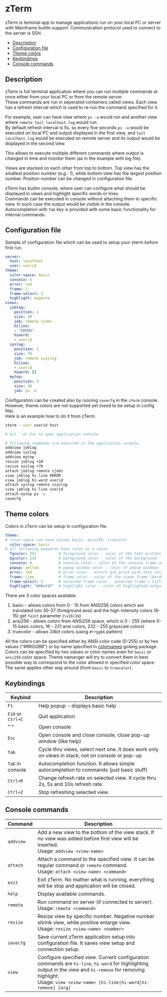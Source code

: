 # zTerm

zTerm is terminal app to manage applications run on your local PC or server with Mainframe builtin support.
Communication protocol used to connect to the server is SSH.    

- [Description](#description)
- [Configuration file](#configuration-file)
- [Theme colors](#theme-colors)
- [Keybindings](#keybindings)
- [Console commands](#console-commands)

## Description

zTerm is full terminal application where you can run multiple commands at once either from your local PC or from the remote server.    
These commands are run in seperated containers called views. Each view has a refresh interval which is used to re-run the command specified for it.    

For example, user can have view where `ps -a` would run and another view where `remote tail localhost.log` would run.    
By default refresh interval is 5s, so every five seconds `ps -a` would be executed on local PC and output displayed in the first view, 
and `tail localhost.log` would be executed on remote server and its output would be displayed in the second view.

This allows to execute multiple different commands where output is changed in time and monitor them (as in the example with log file).

Views are stacked on each other from top to bottom. Top view has the smallest position number (e.g.: 1), while bottom view has the largest position number.
Position number can be changed in configuration file.

zTerm has builtin console, where user can configure what should be displayed in views and highlight specific words or lines.    
Commands can be executed in console without attaching them to specific view. In such case the output would be visible in the console. 
Autocompletion with `Tab` key is provided with some basic functionality for internal commands.


## Configuration file

Sample of configuration file which can be used to setup your zterm before first run.

```yaml
server:
  host: localhost
  user: userid
theme:
  color-space: basic
  console: 6
  error: red
  frame: 2
  frame-select: 3
  highlight: magenta
views:
  joblog:
    position: 1
    size: 20
    job: remote zjobs
    hiline:
    - "ERROR"
    hiword:
    - userid
  syslog:
    position: 2
    size: 70
    job: remote zsyslog
    hiline:
    - userid
    hiword: []
  mytop:
    position: 3
    size: 10
    job: ps -a
```

Configuration can be created also by running `savecfg` in the `zterm` console. However, theme colors are not supported yet (need to be setup in config file).     
Here is an example how to do it from zTerm.

```bash
zterm --user userid host

# hit ` or Esc to open application console

# following commands are executed in the application console
addview joblog
addview syslog
addview mytop
resize joblog +10
resize syslog +70
attach joblog remote zjobs
view joblog hi-line ERROR
view joblog hi-word userid
attach syslog remote zsyslog
view joblog hi-line userid
attach mytop ps -a
savecfg
```

## Theme colors

Colors in zTerm can be setup in configuration file. 

```yaml
theme:
# color-space can have values basic, ansi256, truecolor
  color-space: basic
# all following keywords have color as a value
  fgcolor: 251          # foreground color - color of the text written
  bgcolor: 235          # background color - color of the background
  console: 6            # console color - color of the console frame and prompt
  popup: yellow         # popup window color - color of popup windows (mostly notification windows)
  error: red            # error color - errors are print with this color
  frame: lime           # frame color - color of the views frame (border) 
  frame-select: 3       # selected frame color - selected frame's title is printed with this color
  highlight: "#00afd7"  # highlight color - color of highlighted output specified in config or by command
```

There are 3 color spaces available
1. basic - allows colors from 0 - 15 from ANSI256 colors which are translated into 30-37 (foreground ansi) and the high-intensity colors (8-15) get `faint` parameter (`\x1b[2m`)
2. ansi256 - allows colors from ANSI256 space, which is 0 - 255 (where 0-15 basic colors, 16 - 231 ansi colors, 232 - 255 grayscale colors)
3. truecolor - allows 24bit colors (using `#rrggbb` pattern)

All the colors can be specified either by ANSI color code (0-255) or by hex values ("#RRGGBB") or by name specified in [colornames](https://godoc.org/golang.org/x/image/colornames) golang package.     
Colors can be specified by hex values or color names even for `basic` or `ansi256` color space. Theme namanger will try to convert them in best possible way to correspond to the color allowed in specified color space. The same applies other way around (from `basic` to `truecolor`).

## Keybindings

Keybind | Description
---|---
`F1` | Help popup - displays basic help
`F10` or `Ctrl+C` | Quit application
"\`" | Open console 
`Esc` | Open console and close console, close pop-up window (like help)
`Tab` | Cycle thru views, select next one. It does work only on views in stack, not on console or pop-up
`Tab` in console | Autocompletion function. It allows simple autocompletion to commands (just basic stuff)
`Ctrl+R` | Change refresh rate on selected view. It cycle thru 2s, 5s and 10s refresh rate.
`Ctrl+Z` | Stop refreshing selected view.

## Console commands

Command | Description
--- | ---
`addview` | Add a new view to the bottom of the view stack. If no view was added before first view will be inserted.<br>Usage: `addview <view-name>`
`attach` | Attach a command to the specified view. It can be regular command or `remote` command. <br>Usage: `attach <view-name> <command>`
`exit` | Exit zTerm. No mather what is running, everything will be stop and application will be closed.
`help` | Display available commands.
`remote` | Run command on server (if connected to server).<br>Usage: `remote <command>`
`resize` | Resize view by specific number. Negative number shrink view, while positive enlarge view.<br>Usage: `resize <view-name> <number>`
`savecfg` | Save current zTerm application setup into configuration file. It saves view setup and connection setup.
`view` | Configure specified view. Current configuration commands are `hi-line`, `hi-word` for highlighting output in the view and `hi-remove` for removing highlight.<br>Usage: `view <view-name> [hi-line\|hi-word\|hi-remove] [arg]`
